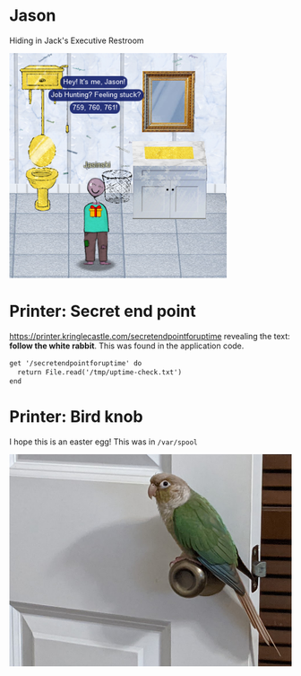 
# Jason

Hiding in Jack's Executive Restroom

![Jason](https://raw.githubusercontent.com/januszjasinski/KringleCon-IV/main/jason.PNG?token=AAUXJWAXACUTBWKJVEC7BXLBZYRKI)

#  Printer: Secret end point

https://printer.kringlecastle.com/secretendpointforuptime revealing the text: **follow the white rabbit**. This was found in the application code.

    get '/secretendpointforuptime' do
      return File.read('/tmp/uptime-check.txt')
    end

#  Printer: Bird knob

I hope this is an easter egg! This was in `/var/spool`

![Bird Knob](https://raw.githubusercontent.com/januszjasinski/KringleCon-IV/main/birdknob.png?token=AAUXJWCUTOIQOW7B4BKL4VDBZYR6G)
